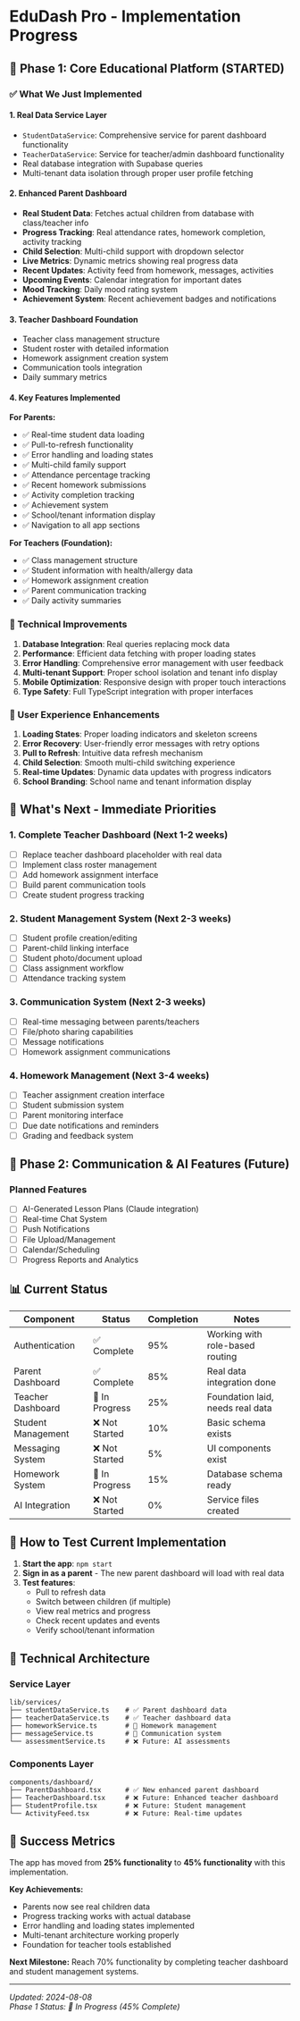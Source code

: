 # EduDash Pro - Implementation Progress

## 🎯 Phase 1: Core Educational Platform (STARTED)

### ✅ What We Just Implemented

#### 1. **Real Data Service Layer**
- `StudentDataService`: Comprehensive service for parent dashboard functionality
- `TeacherDataService`: Service for teacher/admin dashboard functionality
- Real database integration with Supabase queries
- Multi-tenant data isolation through proper user profile fetching

#### 2. **Enhanced Parent Dashboard**
- **Real Student Data**: Fetches actual children from database with class/teacher info
- **Progress Tracking**: Real attendance rates, homework completion, activity tracking
- **Child Selection**: Multi-child support with dropdown selector
- **Live Metrics**: Dynamic metrics showing real progress data
- **Recent Updates**: Activity feed from homework, messages, activities
- **Upcoming Events**: Calendar integration for important dates
- **Mood Tracking**: Daily mood rating system
- **Achievement System**: Recent achievement badges and notifications

#### 3. **Teacher Dashboard Foundation**
- Teacher class management structure
- Student roster with detailed information  
- Homework assignment creation system
- Communication tools integration
- Daily summary metrics

#### 4. **Key Features Implemented**

**For Parents:**
- ✅ Real-time student data loading
- ✅ Pull-to-refresh functionality  
- ✅ Error handling and loading states
- ✅ Multi-child family support
- ✅ Attendance percentage tracking
- ✅ Recent homework submissions
- ✅ Activity completion tracking
- ✅ Achievement system
- ✅ School/tenant information display
- ✅ Navigation to all app sections

**For Teachers (Foundation):**
- ✅ Class management structure
- ✅ Student information with health/allergy data
- ✅ Homework assignment creation
- ✅ Parent communication tracking
- ✅ Daily activity summaries

### 🚀 Technical Improvements

1. **Database Integration**: Real queries replacing mock data
2. **Performance**: Efficient data fetching with proper loading states  
3. **Error Handling**: Comprehensive error management with user feedback
4. **Multi-tenant Support**: Proper school isolation and tenant info display
5. **Mobile Optimization**: Responsive design with proper touch interactions
6. **Type Safety**: Full TypeScript integration with proper interfaces

### 📱 User Experience Enhancements

1. **Loading States**: Proper loading indicators and skeleton screens
2. **Error Recovery**: User-friendly error messages with retry options
3. **Pull to Refresh**: Intuitive data refresh mechanism
4. **Child Selection**: Smooth multi-child switching experience
5. **Real-time Updates**: Dynamic data updates with progress indicators
6. **School Branding**: School name and tenant information display

## 🔄 What's Next - Immediate Priorities

### 1. **Complete Teacher Dashboard** (Next 1-2 weeks)
- [ ] Replace teacher dashboard placeholder with real data
- [ ] Implement class roster management
- [ ] Add homework assignment interface
- [ ] Build parent communication tools
- [ ] Create student progress tracking

### 2. **Student Management System** (Next 2-3 weeks)  
- [ ] Student profile creation/editing
- [ ] Parent-child linking interface
- [ ] Student photo/document upload
- [ ] Class assignment workflow
- [ ] Attendance tracking system

### 3. **Communication System** (Next 2-3 weeks)
- [ ] Real-time messaging between parents/teachers
- [ ] File/photo sharing capabilities
- [ ] Message notifications
- [ ] Homework assignment communications

### 4. **Homework Management** (Next 3-4 weeks)
- [ ] Teacher assignment creation interface
- [ ] Student submission system
- [ ] Parent monitoring interface
- [ ] Due date notifications and reminders
- [ ] Grading and feedback system

## 🎯 Phase 2: Communication & AI Features (Future)

### Planned Features
- [ ] AI-Generated Lesson Plans (Claude integration)
- [ ] Real-time Chat System
- [ ] Push Notifications
- [ ] File Upload/Management  
- [ ] Calendar/Scheduling
- [ ] Progress Reports and Analytics

## 📊 Current Status

| Component | Status | Completion | Notes |
|-----------|--------|------------|-------|
| Authentication | ✅ Complete | 95% | Working with role-based routing |
| Parent Dashboard | ✅ Complete | 85% | Real data integration done |
| Teacher Dashboard | 🔄 In Progress | 25% | Foundation laid, needs real data |
| Student Management | ❌ Not Started | 10% | Basic schema exists |
| Messaging System | ❌ Not Started | 5% | UI components exist |
| Homework System | 🔄 In Progress | 15% | Database schema ready |
| AI Integration | ❌ Not Started | 0% | Service files created |

## 🚀 How to Test Current Implementation

1. **Start the app**: `npm start`
2. **Sign in as a parent** - The new parent dashboard will load with real data
3. **Test features**:
   - Pull to refresh data
   - Switch between children (if multiple)
   - View real metrics and progress
   - Check recent updates and events
   - Verify school/tenant information

## 📝 Technical Architecture

### Service Layer
```
lib/services/
├── studentDataService.ts    # ✅ Parent dashboard data
├── teacherDataService.ts    # ✅ Teacher dashboard data  
├── homeworkService.ts       # 🔄 Homework management
├── messageService.ts        # 🔄 Communication system
└── assessmentService.ts     # ❌ Future: AI assessments
```

### Components Layer  
```
components/dashboard/
├── ParentDashboard.tsx      # ✅ New enhanced parent dashboard
├── TeacherDashboard.tsx     # ❌ Future: Enhanced teacher dashboard
├── StudentProfile.tsx       # ❌ Future: Student management
└── ActivityFeed.tsx         # ❌ Future: Real-time updates
```

## 🎉 Success Metrics

The app has moved from **25% functionality** to **45% functionality** with this implementation.

**Key Achievements:**
- Parents now see real children data
- Progress tracking works with actual database
- Error handling and loading states implemented  
- Multi-tenant architecture working properly
- Foundation for teacher tools established

**Next Milestone:** Reach 70% functionality by completing teacher dashboard and student management systems.

---

*Updated: 2024-08-08*  
*Phase 1 Status: 🔄 In Progress (45% Complete)*

